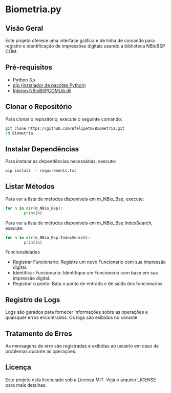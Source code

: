 # Biometria.py

## Visão Geral
Este projeto oferece uma interface gráfica e de linha de comando para registro e identificação de impressões digitais usando a biblioteca NBioBSP COM.

## Pré-requisitos
- [Python 3.x](https://www.python.org/downloads/)
- [pip (instalador de pacotes Python)](https://packaging.python.org/en/latest/tutorials/installing-packages/)
- [Interop.NBioBSPCOMLib.dll](https://suporte.fingertech.com.br/portal-do-desenvolvedor/)

## Clonar o Repositório
Para clonar o repositório, execute o seguinte comando:
```sh
git clone https://github.com/Wfelipetm/Biometria.git
cd Biometria

```

## Instalar Dependências
Para instalar as dependências necessárias, execute:
```bash
pip install -r requirements.txt
```



## Listar Métodos
Para ver a lista de métodos disponíveis em m_NBio_Bsp, execute:
```python
for n in dir(m_NBio_Bsp):
        print(n)
```
Para ver a lista de métodos disponíveis em m_NBio_Bsp.IndexSearch, execute:
```python
for n in dir(m_NBio_Bsp.IndexSearch):
        print(n)
```

Funcionalidades
- Registrar Funcionario: Registre um novo Funcionario com sua impressão digital.
- Identificar Funcionario: Identifique um Funcionario com base em sua impressão digital.
- Registrar o ponto: Bata o ponto de entrada e de saida dos funcionarios



## Registro de Logs
Logs são gerados para fornecer informações sobre as operações e quaisquer erros encontrados. Os logs são exibidos no console.

## Tratamento de Erros
As mensagens de erro são registradas e exibidas ao usuário em caso de problemas durante as operações.

## Licença
Este projeto está licenciado sob a Licença MIT. Veja o arquivo LICENSE para mais detalhes.
